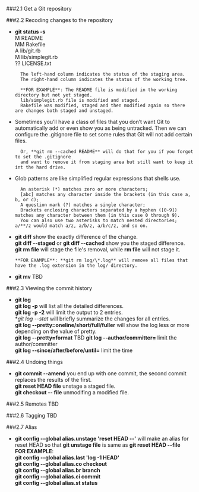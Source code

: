 ###2.1 Get a Git repository



###2.2 Recoding changes to the repository

* **git status -s**  
 M README  
MM Rakefile  
A  lib/git.rb  
M  lib/simplegit.rb  
?? LICENSE.txt  

        The left-hand column indicates the status of the staging area.
        The right-hand column indicates the status of the working tree.  

        **FOR EXAMPLE**: The README file is modified in the working directory but not yet staged. 
        lib/simplegit.rb file is modified and staged.
        Rakefile was modified, staged and then modified again so there are changes both staged and unstaged.  



* Sometimes you’ll have a class of files that you don’t want Git to automatically add or even show you as being untracked. 
Then we can configure the .gitignore file to set some rules that Git will not add certain files.  

        Or, **git rm --cached README** will do that for you if you forgot to set the .gitignore 
        and want to remove it from staging area but still want to keep it int the hard drive.



* Glob patterns are like simplified regular expressions that shells use. 

        An asterisk (*) matches zero or more characters; 
        [abc] matches any character inside the brackets (in this case a, b, or c); 
        A question mark (?) matches a single character; 
        Brackets enclosing characters separated by a hyphen ([0-9]) matches any character between them (in this case 0 through 9). 
        You can also use two asterisks to match nested directories; a/**/z would match a/z, a/b/z, a/b/c/z, and so on.



* **git diff** show the exactly difference of the change.  
  **git diff --staged** or **git diff --cached**  show you the staged difference.  
  **git rm file** will stage the file's removal, while **rm file** will not stage it.  
  
      **FOR EXAMPLE**: **git rm log/\*.log** will remove all files that have the .log extension in the log/ directory.
  
  
  
* **git mv** TBD



###2.3 Viewing the commit history

* **git log**  
  **git log -p** will list all the detailed differences.  
  **git log -p -2** will limit the output to 2 entries.  
  **git log --stat* will briefly summarize the changes for all entries.  
  **git log --pretty=oneline/short/full/fuller** will show the log less or more depending on the value of pretty.  
  **git log --pretty=format** TBD
  **git log --author/committer=** limit the author/committer  
  **git log --since/after/before/until=** limit the time  
  
  
  
###2.4 Undoing things

* **git commit --amend** you end up with one commit, the second commit replaces the results of the first.  
  **git reset HEAD file** unstage a staged file.  
  **git checkout -- file** unmodifing a modified file.  
  
  
  
###2.5 Remotes TBD
  
  
  
###2.6 Tagging TBD  



###2.7 Alias 

* **git config --global alias.unstage 'reset HEAD --'** will make an alias for reset HEAD so that 
**git unstage file** is same as **git reset HEAD --file**  
        **FOR EXAMPLE**:   
        **git config --global alias.last 'log -1 HEAD'**  
        **git config --global alias.co checkout**  
        **git config --global alias.br branch**  
        **git config --global alias.ci commit**  
        **git config --global alias.st status**  
        
        
        
                          


